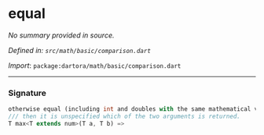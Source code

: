 # equal

_No summary provided in source._

_Defined in: `src/math/basic/comparison.dart`_

_Import_: `package:dartora/math/basic/comparison.dart`

---

### Signature

```dart
otherwise equal (including int and doubles with the same mathematical value)
/// then it is unspecified which of the two arguments is returned.
T max<T extends num>(T a, T b) =>
```

